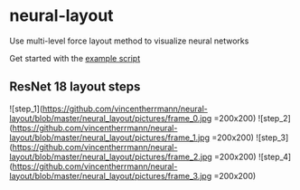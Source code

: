 # neural-layout
Use multi-level force layout method to visualize neural networks

Get started with the [example script](https://github.com/vincentherrmann/neural-layout/blob/master/neural_layout/scripts/example_script.py)

## ResNet 18 layout steps
![step_1](https://github.com/vincentherrmann/neural-layout/blob/master/neural_layout/pictures/frame_0.jpg =200x200)
![step_2](https://github.com/vincentherrmann/neural-layout/blob/master/neural_layout/pictures/frame_1.jpg =200x200)
![step_3](https://github.com/vincentherrmann/neural-layout/blob/master/neural_layout/pictures/frame_2.jpg =200x200)
![step_4](https://github.com/vincentherrmann/neural-layout/blob/master/neural_layout/pictures/frame_3.jpg =200x200)
